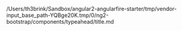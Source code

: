 /Users/th3brink/Sandbox/angular2-angularfire-starter/tmp/vendor-input_base_path-YQBge20K.tmp/0/ng2-bootstrap/components/typeahead/title.md